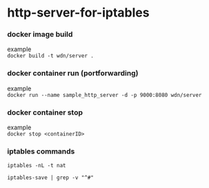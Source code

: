 # http-server-for-iptables

### docker image build

example<br>
`docker build -t wdn/server .`

### docker container run (portforwarding)

example<br>
`docker run --name sample_http_server -d -p 9000:8080 wdn/server`

### docker container stop

example<br>
`docker stop <containerID>`

### iptables commands

`iptables -nL -t nat`

`iptables-save | grep -v "^#"`
